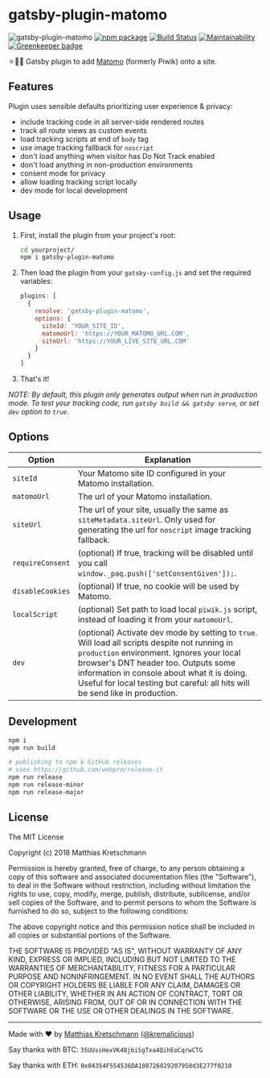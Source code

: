 # gatsby-plugin-matomo

![gatsby-plugin-matomo](https://user-images.githubusercontent.com/90316/39896678-6c0829ec-54af-11e8-84f6-ef94abb201ab.png)
[![npm package](https://img.shields.io/npm/v/gatsby-plugin-matomo.svg)](https://www.npmjs.com/package/gatsby-plugin-matomo)
[![Build Status](https://travis-ci.com/kremalicious/gatsby-plugin-matomo.svg?branch=master)](https://travis-ci.com/kremalicious/gatsby-plugin-matomo)
[![Maintainability](https://api.codeclimate.com/v1/badges/067339a02f2058f5ba01/maintainability)](https://codeclimate.com/github/kremalicious/gatsby-plugin-matomo/maintainability)
[![Greenkeeper badge](https://badges.greenkeeper.io/kremalicious/gatsby-plugin-matomo.svg)](https://greenkeeper.io/)

⚛️📄🚀 Gatsby plugin to add [Matomo](https://matomo.org) (formerly Piwik) onto a site.

## Features

Plugin uses sensible defaults prioritizing user experience & privacy:

- include tracking code in all server-side rendered routes
- track all route views as custom events
- load tracking scripts at end of `body` tag
- use image tracking fallback for `noscript`
- don't load anything when visitor has Do Not Track enabled
- don't load anything in non-production environments
- consent mode for privacy
- allow loading tracking script locally
- dev mode for local development

## Usage

1. First, install the plugin from your project's root:

    ```bash
    cd yourproject/
    npm i gatsby-plugin-matomo
    ```

2. Then load the plugin from your `gatsby-config.js` and set the required variables:

    ```js
    plugins: [
      {
        resolve: 'gatsby-plugin-matomo',
        options: {
          siteId: 'YOUR_SITE_ID',
          matomoUrl: 'https://YOUR_MATOMO_URL.COM',
          siteUrl: 'https://YOUR_LIVE_SITE_URL.COM'
        }
      }
    ]
    ```

3. That's it!

_NOTE: By default, this plugin only generates output when run in production mode. To test your tracking code, run `gatsby build && gatsby serve`, or set `dev` option to `true`_.

## Options

Option           | Explanation
-----------------|---------
`siteId`         | Your Matomo site ID configured in your Matomo installation.
`matomoUrl`      | The url of your Matomo installation.
`siteUrl`        | The url of your site, usually the same as `siteMetadata.siteUrl`. Only used for generating the url for `noscript` image tracking fallback.
`requireConsent` | (optional) If true, tracking will be disabled until you call `window._paq.push(['setConsentGiven']);`.
`disableCookies` | (optional) If true, no cookie will be used by Matomo.
`localScript`    | (optional) Set path to load local `piwik.js` script, instead of loading it from your `matomoUrl`.
`dev`            | (optional) Activate dev mode by setting to `true`. Will load all scripts despite not running in `production` environment. Ignores your local browser's DNT header too. Outputs some information in console about what it is doing. Useful for local testing but careful: all hits will be send like in production.

## Development

```bash
npm i
npm run build

# publishing to npm & GitHub releases
# uses https://github.com/webpro/release-it
npm run release
npm run release-minor
npm run release-major
```

## License

The MIT License

Copyright (c) 2018 Matthias Kretschmann

Permission is hereby granted, free of charge, to any person obtaining a copy of this software and associated documentation files (the "Software"), to deal in the Software without restriction, including without limitation the rights to use, copy, modify, merge, publish, distribute, sublicense, and/or sell copies of the Software, and to permit persons to whom the Software is furnished to do so, subject to the following conditions:

The above copyright notice and this permission notice shall be included in all copies or substantial portions of the Software.

THE SOFTWARE IS PROVIDED "AS IS", WITHOUT WARRANTY OF ANY KIND, EXPRESS OR IMPLIED, INCLUDING BUT NOT LIMITED TO THE WARRANTIES OF MERCHANTABILITY, FITNESS FOR A PARTICULAR PURPOSE AND NONINFRINGEMENT. IN NO EVENT SHALL THE AUTHORS OR COPYRIGHT HOLDERS BE LIABLE FOR ANY CLAIM, DAMAGES OR OTHER LIABILITY, WHETHER IN AN ACTION OF CONTRACT, TORT OR OTHERWISE, ARISING FROM, OUT OF OR IN CONNECTION WITH THE SOFTWARE OR THE USE OR OTHER DEALINGS IN THE SOFTWARE.

---

Made with ♥ by [Matthias Kretschmann](https://matthiaskretschmann.com) ([@kremalicious](https://github.com/kremalicious))

Say thanks with BTC:
`35UUssHexVK48jbiSgTxa4QihEoCqrwCTG`

Say thanks with ETH:
`0x04354F554536DA108726829207958d3E277f0210`
